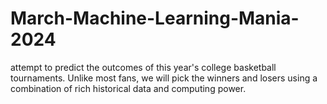 # March-Machine-Learning-Mania-2024
attempt to predict the outcomes of this year's college basketball tournaments. Unlike most fans, we will pick the winners and losers using a combination of rich historical data and computing power.
